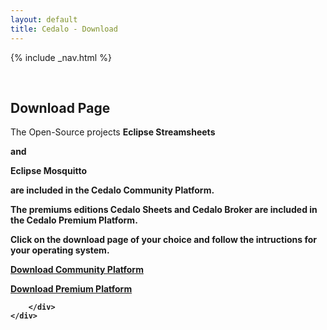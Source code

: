 ```yaml
---
layout: default
title: Cedalo - Download
---
```


<section id="banner" class="banner" role="banner">
<!-- leave unchanged from here  --> 
    {% include _nav.html %}      
    <div class="container-fluid">
        <div class="row flex-start" class="align-items: flex-start;">
            <div class="col-md-12">
                <div class="banner-spacer">
                    <p>&nbsp;</p>
                </div>
            </div>
<!-- until here for nav menus to work smoothly  -->
            <div class="download">
                <h1 class="section-header">Download Page</h1>
                <div class="col-md-10 col-md-offset-1 text-center download-intro">
                    <p>The Open-Source projects <b>Eclipse Streamsheets</p> and <p>Eclipse Mosquitto</p> are included in the <b>Cedalo Community Platform</b>.</p>
                    <p>The premiums editions <b>Cedalo Sheets</b> and <b>Cedalo Broker</b> are included in the <b>Cedalo Premium Platform</b>.</p>
                    <p>Click on the download page of your choice and follow the intructions for your operating system.</p>
                    <p><a href="#" class="btn btn-large" style="width:300px" >Download Community Platform</a><br />
                    <p><a href="#" class="btn btn-large" style="width:300px">Download Premium Platform</a></p>
                </div>
            </div>

        </div>
    </div>
</section><!-- banner -->

<!-- ab hier weitere container möglich --> 



